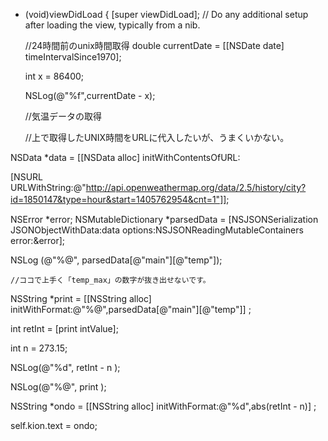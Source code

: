 - (void)viewDidLoad
{
    [super viewDidLoad];
	// Do any additional setup after loading the view, typically from a nib.
    
    
    
    //24時間前のunix時間取得
    double currentDate = [[NSDate date] timeIntervalSince1970];
    
    int x = 86400;
    
    
    NSLog(@"%f",currentDate - x);
    
    
    //気温データの取得
    
  
   //上で取得したUNIX時間をURLに代入したいが、うまくいかない。
    
NSData *data = [[NSData alloc] initWithContentsOfURL:
              
[NSURL URLWithString:@"http://api.openweathermap.org/data/2.5/history/city?id=1850147&type=hour&start=1405762954&cnt=1"]];
　　    
    
    
NSError *error;
NSMutableDictionary *parsedData = [NSJSONSerialization JSONObjectWithData:data options:NSJSONReadingMutableContainers error:&error];
    
NSLog  (@"%@", parsedData[@"main"][@"temp"]);
    
    
    //ココで上手く「temp_max」の数字が抜き出せないです。
    
NSString *print = [[NSString alloc] initWithFormat:@"%@",parsedData[@"main"][@"temp"]] ;
    
   
    
int retInt = [print intValue];
    
int n = 273.15;
    
    
NSLog(@"%d", retInt - n );
    
NSLog(@"%@", print );
    
    
NSString *ondo = [[NSString alloc] initWithFormat:@"%d",abs(retInt - n)] ;
    
    
    
self.kion.text = ondo;
